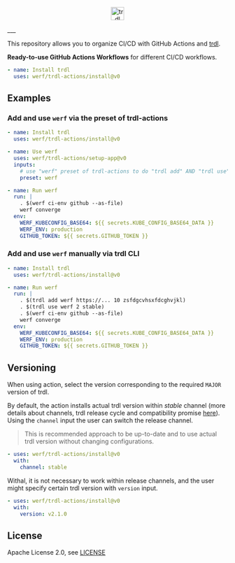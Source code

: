 <p align="center">
  <img src="https://trdl.dev/images/logo.svg" alt="trdl" style="max-height:100%;" height="30">
</p>
___

This repository allows you to organize CI/CD with GitHub Actions and
[trdl](https://trdl.dev/).

**Ready-to-use GitHub Actions Workflows** for different CI/CD workflows.

```yaml
- name: Install trdl
  uses: werf/trdl-actions/install@v0
```

## Examples

### Add and use `werf` via the preset of trdl-actions

```yaml
- name: Install trdl
  uses: werf/trdl-actions/install@v0

- name: Use werf
  uses: werf/trdl-actions/setup-app@v0
  inputs:
    # use "werf" preset of trdl-actions to do "trdl add" AND "trdl use" for werf
    preset: werf

- name: Run werf
  run: |
    . $(werf ci-env github --as-file)
    werf converge
  env:
    WERF_KUBECONFIG_BASE64: ${{ secrets.KUBE_CONFIG_BASE64_DATA }}
    WERF_ENV: production
    GITHUB_TOKEN: ${{ secrets.GITHUB_TOKEN }}
```

### Add and use `werf` manually via trdl CLI

```yaml
- name: Install trdl
  uses: werf/trdl-actions/install@v0

- name: Run werf
  run: |
    . $(trdl add werf https://... 10 zsfdgcvhsxfdcghvjkl)
    . $(trdl use werf 2 stable)
    . $(werf ci-env github --as-file)
    werf converge
  env:
    WERF_KUBECONFIG_BASE64: ${{ secrets.KUBE_CONFIG_BASE64_DATA }}
    WERF_ENV: production
    GITHUB_TOKEN: ${{ secrets.GITHUB_TOKEN }}
```

## Versioning

When using action, select the version corresponding to the required `MAJOR`
version of trdl.

By default, the action installs actual trdl version within _stable_ channel
(more details about channels, trdl release cycle and compatibility promise
[here](https://werf.io/installation.html#all-changes-in-werf-go-through-all-stability-channels)).
Using the `channel` input the user can switch the release channel.

> This is recommended approach to be up-to-date and to use actual trdl version
> without changing configurations.

```yaml
- uses: werf/trdl-actions/install@v0
  with:
    channel: stable
```

Withal, it is not necessary to work within release channels, and the user might
specify certain trdl version with `version` input.

```yaml
- uses: werf/trdl-actions/install@v0
  with:
    version: v2.1.0
```

## License

Apache License 2.0, see [LICENSE](LICENSE)
